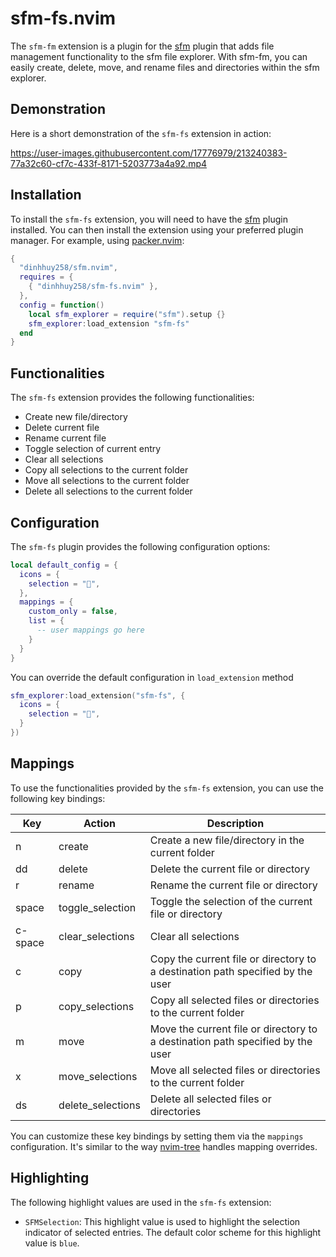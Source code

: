 # sfm-fs.nvim

The `sfm-fm` extension is a plugin for the [sfm](https://github.com/dinhhuy258/sfm.nvim) plugin that adds file management functionality to the sfm file explorer. With sfm-fm, you can easily create, delete, move, and rename files and directories within the sfm explorer.

## Demonstration

Here is a short demonstration of the `sfm-fs` extension in action:

https://user-images.githubusercontent.com/17776979/213240383-77a32c60-cf7c-433f-8171-5203773a4a92.mp4

## Installation

To install the `sfm-fs` extension, you will need to have the [sfm](https://github.com/dinhhuy258/sfm.nvim) plugin installed. You can then install the extension using your preferred plugin manager. For example, using [packer.nvim](https://github.com/wbthomason/packer.nvim):

```lua
{
  "dinhhuy258/sfm.nvim",
  requires = {
    { "dinhhuy258/sfm-fs.nvim" },
  },
  config = function()
    local sfm_explorer = require("sfm").setup {}
    sfm_explorer:load_extension "sfm-fs"
  end
}
```

## Functionalities

The `sfm-fs` extension provides the following functionalities:

- Create new file/directory
- Delete current file
- Rename current file
- Toggle selection of current entry
- Clear all selections
- Copy all selections to the current folder
- Move all selections to the current folder
- Delete all selections to the current folder

## Configuration

The `sfm-fs` plugin provides the following configuration options:

```lua
local default_config = {
  icons = {
    selection = "",
  },
  mappings = {
    custom_only = false,
    list = {
      -- user mappings go here
    }
  }
}
```

You can override the default configuration in `load_extension` method

```lua
sfm_explorer:load_extension("sfm-fs", {
  icons = {
    selection = "",
  }
})
```

## Mappings

To use the functionalities provided by the `sfm-fs` extension, you can use the following key bindings:

| Key     | Action            | Description                                                                    |
| ------- | ----------------- | ------------------------------------------------------------------------------ |
| n       | create            | Create a new file/directory in the current folder                              |
| dd      | delete            | Delete the current file or directory                                           |
| r       | rename            | Rename the current file or directory                                           |
| space   | toggle_selection  | Toggle the selection of the current file or directory                          |
| c-space | clear_selections  | Clear all selections                                                           |
| c       | copy              | Copy the current file or directory to a destination path specified by the user |
| p       | copy_selections   | Copy all selected files or directories to the current folder                   |
| m       | move              | Move the current file or directory to a destination path specified by the user |
| x       | move_selections   | Move all selected files or directories to the current folder                   |
| ds      | delete_selections | Delete all selected files or directories                                       |

You can customize these key bindings by setting them via the `mappings` configuration. It's similar to the way [nvim-tree](https://github.com/nvim-tree/nvim-tree.lua) handles mapping overrides.

## Highlighting

The following highlight values are used in the `sfm-fs` extension:

- `SFMSelection`: This highlight value is used to highlight the selection indicator of selected entries. The default color scheme for this highlight value is `blue`.
